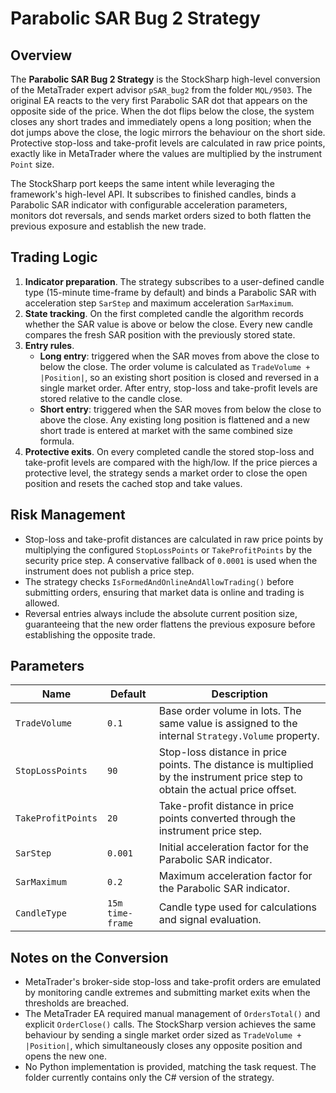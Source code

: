 # Parabolic SAR Bug 2 Strategy

## Overview
The **Parabolic SAR Bug 2 Strategy** is the StockSharp high-level conversion of the MetaTrader expert advisor `pSAR_bug2` from the folder `MQL/9503`. The original EA reacts to the very first Parabolic SAR dot that appears on the opposite side of the price. When the dot flips below the close, the system closes any short trades and immediately opens a long position; when the dot jumps above the close, the logic mirrors the behaviour on the short side. Protective stop-loss and take-profit levels are calculated in raw price points, exactly like in MetaTrader where the values are multiplied by the instrument `Point` size.

The StockSharp port keeps the same intent while leveraging the framework's high-level API. It subscribes to finished candles, binds a Parabolic SAR indicator with configurable acceleration parameters, monitors dot reversals, and sends market orders sized to both flatten the previous exposure and establish the new trade.

## Trading Logic
1. **Indicator preparation**. The strategy subscribes to a user-defined candle type (15-minute time-frame by default) and binds a Parabolic SAR with acceleration step `SarStep` and maximum acceleration `SarMaximum`.
2. **State tracking**. On the first completed candle the algorithm records whether the SAR value is above or below the close. Every new candle compares the fresh SAR position with the previously stored state.
3. **Entry rules**.
   - **Long entry**: triggered when the SAR moves from above the close to below the close. The order volume is calculated as `TradeVolume + |Position|`, so an existing short position is closed and reversed in a single market order. After entry, stop-loss and take-profit levels are stored relative to the candle close.
   - **Short entry**: triggered when the SAR moves from below the close to above the close. Any existing long position is flattened and a new short trade is entered at market with the same combined size formula.
4. **Protective exits**. On every completed candle the stored stop-loss and take-profit levels are compared with the high/low. If the price pierces a protective level, the strategy sends a market order to close the open position and resets the cached stop and take values.

## Risk Management
- Stop-loss and take-profit distances are calculated in raw price points by multiplying the configured `StopLossPoints` or `TakeProfitPoints` by the security price step. A conservative fallback of `0.0001` is used when the instrument does not publish a price step.
- The strategy checks `IsFormedAndOnlineAndAllowTrading()` before submitting orders, ensuring that market data is online and trading is allowed.
- Reversal entries always include the absolute current position size, guaranteeing that the new order flattens the previous exposure before establishing the opposite trade.

## Parameters
| Name | Default | Description |
| --- | --- | --- |
| `TradeVolume` | `0.1` | Base order volume in lots. The same value is assigned to the internal `Strategy.Volume` property. |
| `StopLossPoints` | `90` | Stop-loss distance in price points. The distance is multiplied by the instrument price step to obtain the actual price offset. |
| `TakeProfitPoints` | `20` | Take-profit distance in price points converted through the instrument price step. |
| `SarStep` | `0.001` | Initial acceleration factor for the Parabolic SAR indicator. |
| `SarMaximum` | `0.2` | Maximum acceleration factor for the Parabolic SAR indicator. |
| `CandleType` | `15m time-frame` | Candle type used for calculations and signal evaluation. |

## Notes on the Conversion
- MetaTrader's broker-side stop-loss and take-profit orders are emulated by monitoring candle extremes and submitting market exits when the thresholds are breached.
- The MetaTrader EA required manual management of `OrdersTotal()` and explicit `OrderClose()` calls. The StockSharp version achieves the same behaviour by sending a single market order sized as `TradeVolume + |Position|`, which simultaneously closes any opposite position and opens the new one.
- No Python implementation is provided, matching the task request. The folder currently contains only the C# version of the strategy.
